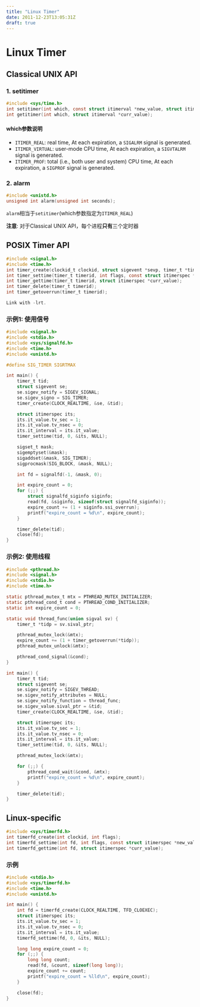 ```yaml
---
title: "Linux Timer"
date: 2011-12-23T13:05:31Z
draft: true
---
```


# Linux Timer

## Classical UNIX API

### 1. setitimer

```c
#include <sys/time.h>
int setitimer(int which, const struct itimerval *new_value, struct itimerval *old_value);
int getitimer(int which, struct itimerval *curr_value);
```

#### which参数说明

* `ITIMER_REAL`: real time, At each expiration, a `SIGALRM` signal is generated.
* `ITIMER_VIRTUAL`: user-mode CPU time, At each expiration, a `SIGVTALRM` signal is generated.
* `ITIMER_PROF`: total (i.e., both user and system) CPU time, At each expiration, a `SIGPROF` signal is generated.

### 2. alarm

```c
#include <unistd.h>
unsigned int alarm(unsigned int seconds);
```

`alarm`相当于`setitimer`(which参数指定为`ITIMER_REAL`)

**注意**: 对于Classical UNIX API，每个进程**只有**三个定时器

## POSIX Timer API

```c
#include <signal.h>
#include <time.h>
int timer_create(clockid_t clockid, struct sigevent *sevp, timer_t *timerid);
int timer_settime(timer_t timerid, int flags, const struct itimerspec *new_value, struct itimerspec *old_value);
int timer_gettime(timer_t timerid, struct itimerspec *curr_value);
int timer_delete(timer_t timerid);
int timer_getoverrun(timer_t timerid);

Link with -lrt.
```

### 示例1: 使用信号

```c
#include <signal.h>
#include <stdio.h>
#include <sys/signalfd.h>
#include <time.h>
#include <unistd.h>

#define SIG_TIMER SIGRTMAX

int main() {
    timer_t tid;
    struct sigevent se;
    se.sigev_notify = SIGEV_SIGNAL;
    se.sigev_signo = SIG_TIMER;
    timer_create(CLOCK_REALTIME, &se, &tid);

    struct itimerspec its;
    its.it_value.tv_sec = 1;
    its.it_value.tv_nsec = 0;
    its.it_interval = its.it_value;
    timer_settime(tid, 0, &its, NULL);

    sigset_t mask;
    sigemptyset(&mask);
    sigaddset(&mask, SIG_TIMER);
    sigprocmask(SIG_BLOCK, &mask, NULL);

    int fd = signalfd(-1, &mask, 0);

    int expire_count = 0;
    for (;;) {
        struct signalfd_siginfo siginfo;
        read(fd, &siginfo, sizeof(struct signalfd_siginfo));
        expire_count += (1 + siginfo.ssi_overrun);
        printf("expire_count = %d\n", expire_count);
    }

    timer_delete(tid);
    close(fd);
}
```

### 示例2: 使用线程

```c
#include <pthread.h>
#include <signal.h>
#include <stdio.h>
#include <time.h>

static pthread_mutex_t mtx = PTHREAD_MUTEX_INITIALIZER;
static pthread_cond_t cond = PTHREAD_COND_INITIALIZER;
static int expire_count = 0;

static void thread_func(union sigval sv) {
    timer_t *tidp = sv.sival_ptr;

    pthread_mutex_lock(&mtx);
    expire_count += (1 + timer_getoverrun(*tidp));
    pthread_mutex_unlock(&mtx);

    pthread_cond_signal(&cond);
}

int main() {
    timer_t tid;
    struct sigevent se;
    se.sigev_notify = SIGEV_THREAD;
    se.sigev_notify_attributes = NULL;
    se.sigev_notify_function = thread_func;
    se.sigev_value.sival_ptr = &tid;
    timer_create(CLOCK_REALTIME, &se, &tid);

    struct itimerspec its;
    its.it_value.tv_sec = 1;
    its.it_value.tv_nsec = 0;
    its.it_interval = its.it_value;
    timer_settime(tid, 0, &its, NULL);

    pthread_mutex_lock(&mtx);

    for (;;) {
        pthread_cond_wait(&cond, &mtx);
        printf("expire_count = %d\n", expire_count);
    }

    timer_delete(tid);
}
```

## Linux-specific

```c
#include <sys/timerfd.h>
int timerfd_create(int clockid, int flags);
int timerfd_settime(int fd, int flags, const struct itimerspec *new_value, struct itimerspec *old_value);
int timerfd_gettime(int fd, struct itimerspec *curr_value);
```

### 示例

```c
#include <stdio.h>
#include <sys/timerfd.h>
#include <time.h>
#include <unistd.h>

int main() {
    int fd = timerfd_create(CLOCK_REALTIME, TFD_CLOEXEC);
    struct itimerspec its;
    its.it_value.tv_sec = 1;
    its.it_value.tv_nsec = 0;
    its.it_interval = its.it_value;
    timerfd_settime(fd, 0, &its, NULL);

    long long expire_count = 0;
    for (;;) {
        long long count;
        read(fd, &count, sizeof(long long));
        expire_count += count;
        printf("expire_count = %lld\n", expire_count);
    }

    close(fd);
}
```
